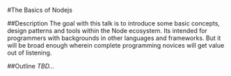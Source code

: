 
#The Basics of Nodejs

##Description
The goal with this talk is to introduce some basic concepts, design patterns and
tools within the Node ecosystem. Its intended for programmers with backgrounds
in other languages and frameworks.  But it will be broad enough wherein complete
programming novices will get value out of listening.

##Outline
*TBD...*
